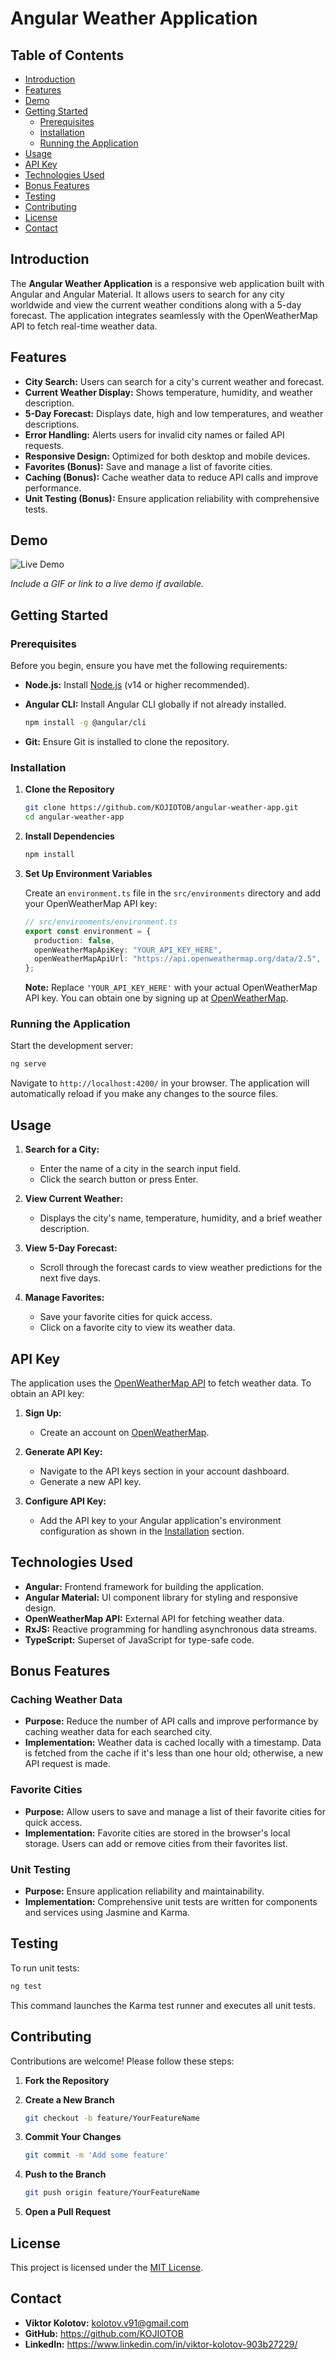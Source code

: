 # Angular Weather Application

## Table of Contents

- [Introduction](#introduction)
- [Features](#features)
- [Demo](#demo)
- [Getting Started](#getting-started)
  - [Prerequisites](#prerequisites)
  - [Installation](#installation)
  - [Running the Application](#running-the-application)
- [Usage](#usage)
- [API Key](#api-key)
- [Technologies Used](#technologies-used)
- [Bonus Features](#bonus-features)
- [Testing](#testing)
- [Contributing](#contributing)
- [License](#license)
- [Contact](#contact)

## Introduction

The **Angular Weather Application** is a responsive web application built with Angular and Angular Material. It allows users to search for any city worldwide and view the current weather conditions along with a 5-day forecast. The application integrates seamlessly with the OpenWeatherMap API to fetch real-time weather data.

## Features

- **City Search:** Users can search for a city's current weather and forecast.
- **Current Weather Display:** Shows temperature, humidity, and weather description.
- **5-Day Forecast:** Displays date, high and low temperatures, and weather descriptions.
- **Error Handling:** Alerts users for invalid city names or failed API requests.
- **Responsive Design:** Optimized for both desktop and mobile devices.
- **Favorites (Bonus):** Save and manage a list of favorite cities.
- **Caching (Bonus):** Cache weather data to reduce API calls and improve performance.
- **Unit Testing (Bonus):** Ensure application reliability with comprehensive tests.

## Demo

![Live Demo](./live-demo.gif)

_Include a GIF or link to a live demo if available._

## Getting Started

### Prerequisites

Before you begin, ensure you have met the following requirements:

- **Node.js:** Install [Node.js](https://nodejs.org/) (v14 or higher recommended).
- **Angular CLI:** Install Angular CLI globally if not already installed.

  ```bash
  npm install -g @angular/cli
  ```

- **Git:** Ensure Git is installed to clone the repository.

### Installation

1. **Clone the Repository**

   ```bash
   git clone https://github.com/KOJIOTOB/angular-weather-app.git
   cd angular-weather-app
   ```

2. **Install Dependencies**

   ```bash
   npm install
   ```

3. **Set Up Environment Variables**

   Create an `environment.ts` file in the `src/environments` directory and add your OpenWeatherMap API key:

   ```typescript
   // src/environments/environment.ts
   export const environment = {
     production: false,
     openWeatherMapApiKey: "YOUR_API_KEY_HERE",
     openWeatherMapApiUrl: "https://api.openweathermap.org/data/2.5",
   };
   ```

   **Note:** Replace `'YOUR_API_KEY_HERE'` with your actual OpenWeatherMap API key. You can obtain one by signing up at [OpenWeatherMap](https://openweathermap.org/api).

### Running the Application

Start the development server:

```bash
ng serve
```

Navigate to `http://localhost:4200/` in your browser. The application will automatically reload if you make any changes to the source files.

## Usage

1. **Search for a City:**

   - Enter the name of a city in the search input field.
   - Click the search button or press Enter.

2. **View Current Weather:**

   - Displays the city's name, temperature, humidity, and a brief weather description.

3. **View 5-Day Forecast:**

   - Scroll through the forecast cards to view weather predictions for the next five days.

4. **Manage Favorites:**
   - Save your favorite cities for quick access.
   - Click on a favorite city to view its weather data.

## API Key

The application uses the [OpenWeatherMap API](https://openweathermap.org/api) to fetch weather data. To obtain an API key:

1. **Sign Up:**

   - Create an account on [OpenWeatherMap](https://home.openweathermap.org/users/sign_up).

2. **Generate API Key:**

   - Navigate to the API keys section in your account dashboard.
   - Generate a new API key.

3. **Configure API Key:**
   - Add the API key to your Angular application's environment configuration as shown in the [Installation](#installation) section.

## Technologies Used

- **Angular:** Frontend framework for building the application.
- **Angular Material:** UI component library for styling and responsive design.
- **OpenWeatherMap API:** External API for fetching weather data.
- **RxJS:** Reactive programming for handling asynchronous data streams.
- **TypeScript:** Superset of JavaScript for type-safe code.

## Bonus Features

### Caching Weather Data

- **Purpose:** Reduce the number of API calls and improve performance by caching weather data for each searched city.
- **Implementation:** Weather data is cached locally with a timestamp. Data is fetched from the cache if it's less than one hour old; otherwise, a new API request is made.

### Favorite Cities

- **Purpose:** Allow users to save and manage a list of their favorite cities for quick access.
- **Implementation:** Favorite cities are stored in the browser's local storage. Users can add or remove cities from their favorites list.

### Unit Testing

- **Purpose:** Ensure application reliability and maintainability.
- **Implementation:** Comprehensive unit tests are written for components and services using Jasmine and Karma.

## Testing

To run unit tests:

```bash
ng test
```

This command launches the Karma test runner and executes all unit tests.

## Contributing

Contributions are welcome! Please follow these steps:

1. **Fork the Repository**

2. **Create a New Branch**

   ```bash
   git checkout -b feature/YourFeatureName
   ```

3. **Commit Your Changes**

   ```bash
   git commit -m 'Add some feature'
   ```

4. **Push to the Branch**

   ```bash
   git push origin feature/YourFeatureName
   ```

5. **Open a Pull Request**

## License

This project is licensed under the [MIT License](LICENSE).

## Contact

- **Viktor Kolotov:** kolotov.v91@gmail.com
- **GitHub:** https://github.com/KOJIOTOB
- **LinkedIn:** https://www.linkedin.com/in/viktor-kolotov-903b27229/
